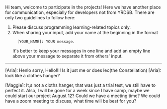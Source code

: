 Hi team, welcome to participate in the projects! Here we have another place for communication, especially for developers not from YRDSB. There are only two guidelines to follow here:

1. Please discuss programming learning-related topics only.
2. When sharing your input, add your name at the beginning in the format
   ```
     [YOUR_NAME]: YOUR message.
   ```
   It's better to keep your messages in one line and add an empty line above your message to separate it from others' input.

-------------------------------------------------------------------------------------------------------------

[Aria]: Henlo sorry, Hello!!!!  Is it just me or does leo(the Constellation) 
[Aria]: look like a clothes hanger? 

[Maggie]: It,s not a cloths hanger, that was just a trial test, we still have to perfect it. Also, I will be gone for a week since I have camp, maybe we could start our project August 12? Could we have a meeting time? We could have a zoom meeting to discuss, what time will be best for you?
